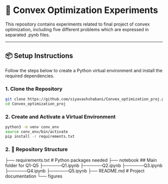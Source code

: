 # 🧮 Convex Optimization Experiments

This repository contains experiments related to final project of convex optimization, including five different problems which are expressed in separated .pynb files. 

---

## 📦 Setup Instructions

Follow the steps below to create a Python virtual environment and install the required dependencies.

### 1. Clone the Repository

```bash
git clone https://github.com/siyavashshabani/Convex_optimization_proj.git
cd Convex_optimization_proj
```


### 2. Create and Activate a Virtual Environment

```bash
python3 -m venv conv_env
source conv_env/bin/activate
pip install -r requirements.txt
```


### 2.  📁 Repository Structure
├── requirements.txt         # Python packages needed
├── notebook ## Main folder for Q1-Q5
├──────Q1.ipynb
├──────Q2.ipynb
├──────Q3.ipynb
├──────Q4.ipynb
├──────Q5.ipynb 
├── README.md                # Project documentation
└── figures